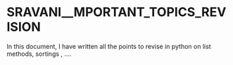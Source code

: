 # SRAVANI__MPORTANT_TOPICS_REVISION
In this document, I have written all the points to revise in python on list methods, sortings , ....
